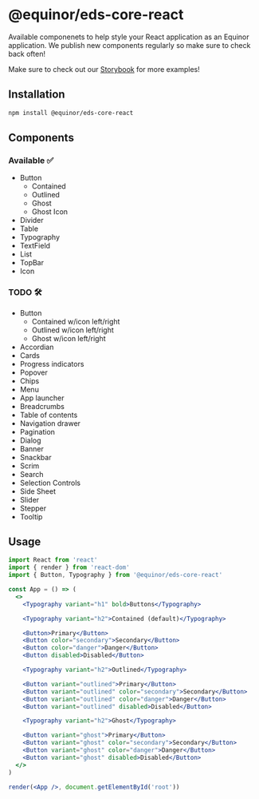 # @equinor/eds-core-react

Available componenets to help style your React application as an Equinor application. We publish new components regularly so make sure to check back often!

Make sure to check out our [Storybook](https://eds-storybook-react.azurewebsites.net/) for more examples!

## Installation

```sh
npm install @equinor/eds-core-react
```

## Components

### Available ✅
  - Button
    - Contained
    - Outlined
    - Ghost
    - Ghost Icon
  - Divider
  - Table
  - Typography
  - TextField
  - List
  - TopBar
  - Icon

### TODO 🛠️
  - Button
    - Contained w/icon left/right 
    - Outlined w/icon left/right
    - Ghost w/icon left/right
  - Accordian
  - Cards
  - Progress indicators
  - Popover
  - Chips
  - Menu
  - App launcher
  - Breadcrumbs
  - Table of contents
  - Navigation drawer
  - Pagination
  - Dialog
  - Banner
  - Snackbar
  - Scrim
  - Search
  - Selection Controls
  - Side Sheet
  - Slider
  - Stepper
  - Tooltip



## Usage

```jsx
import React from 'react'
import { render } from 'react-dom'
import { Button, Typography } from '@equinor/eds-core-react'

const App = () => (
  <>
    <Typography variant="h1" bold>Buttons</Typography>

    <Typography variant="h2">Contained (default)</Typography>

    <Button>Primary</Button>
    <Button color="secondary">Secondary</Button>
    <Button color="danger">Danger</Button>
    <Button disabled>Disabled</Button>

    <Typography variant="h2">Outlined</Typography>

    <Button variant="outlined">Primary</Button>
    <Button variant="outlined" color="secondary">Secondary</Button>
    <Button variant="outlined" color="danger">Danger</Button>
    <Button variant="outlined" disabled>Disabled</Button>

    <Typography variant="h2">Ghost</Typography>

    <Button variant="ghost">Primary</Button>
    <Button variant="ghost" color="secondary">Secondary</Button>
    <Button variant="ghost" color="danger">Danger</Button>
    <Button variant="ghost" disabled>Disabled</Button>
  </>
)

render(<App />, document.getElementById('root'))
```
